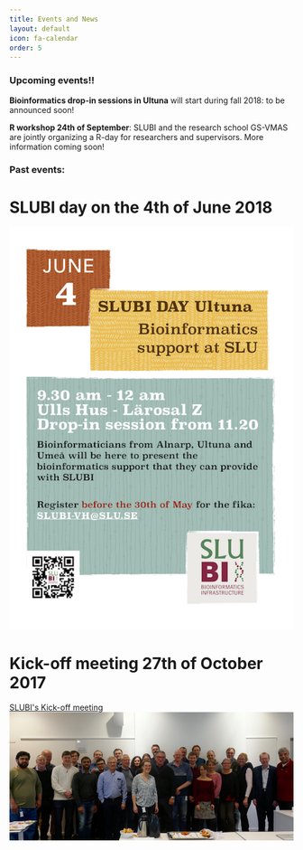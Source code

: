 ```yaml
---
title: Events and News
layout: default
icon: fa-calendar
order: 5
---
```


### Upcoming events!!

**Bioinformatics drop-in sessions in Ultuna** will start during fall 2018: to be announced soon!

**R workshop 24th of September**: SLUBI and the research school GS-VMAS are jointly organizing a R-day for researchers and supervisors. More information coming soon!

### Past events:
# SLUBI day on the 4th of June 2018

![SLUBIday_June2018](assets/images/news/20180604_SLUBI_day_flyer_1A4.png)

# Kick-off meeting 27th of October 2017

[SLUBI's Kick-off meeting](https://internt.slu.se/nyheter-originalen/2017/12/slubi-kick-off-meeting/)
![group_pic](assets/images/group_pic.jpeg)
